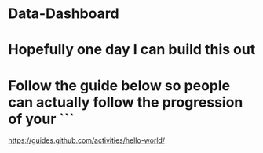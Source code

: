 # Data-Dashboard

# Hopefully one day I can build this out

# Follow the guide below so people can actually follow the progression of your ```

https://guides.github.com/activities/hello-world/

```
